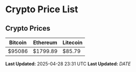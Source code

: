 # Crypto Price List

## Crypto Prices
| Bitcoin | Ethereum | Litecoin |
| ------- | -------- | -------- |
| $95086 | $1799.89 | $85.79 |
**Last Updated:** 2025-04-28 23:31 UTC
**Last Updated:** $DATE$

